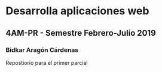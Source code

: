 # Desarrolla aplicaciones web
## 4AM-PR - Semestre Febrero-Julio 2019
### Bidkar Aragón Cárdenas

Repostiorio para el primer parcial
